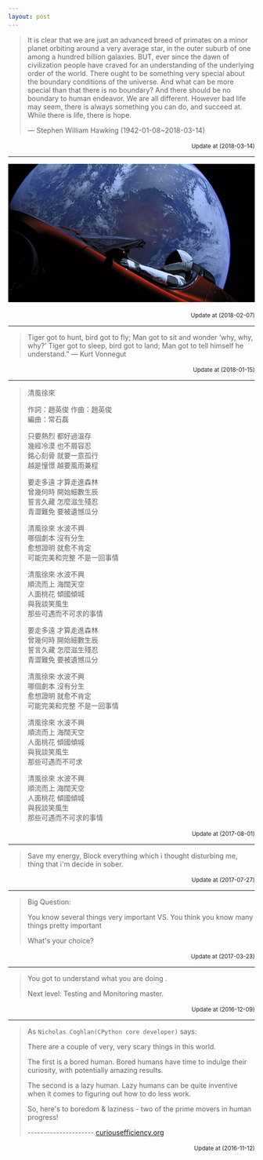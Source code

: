 ```yaml
---
layout: post
---
```


> It is clear that we are just an advanced breed of primates on a minor planet orbiting around a very average star, in the outer suburb of one among a hundred billion galaxies. BUT, ever since the dawn of civilization people have craved for an understanding of the underlying order of the world. There ought to be something very special about the boundary conditions of the universe. And what can be more special than that there is no boundary? And there should be no boundary to human endeavor. We are all different. However bad life may seem, there is always something you can do, and succeed at. While there is life, there is hope.
>
> — Stephen William Hawking (1942-01-08~2018-03-14)

<p align="right"><small> Update at (2018-03-14)</small></p>

<hr/>

![falcon-heavy-launched](/assets/img/index/falcon-heavy-launched.jpg)

<p align="right"><small> Update at (2018-02-07)</small></p>

<hr/>

> Tiger got to hunt, bird got to fly; 
> Man got to sit and wonder ‘why, why, why?’ 
> Tiger got to sleep, bird got to land; 
> Man got to tell himself he understand.” 
> — Kurt Vonnegut

<p align="right"><small> Update at (2018-01-15)</small></p>

<hr/>

> 清風徐來
> 
> 作詞：趙英俊    作曲：趙英俊  
> 編曲：常石磊  
> 
> 只要熱烈 都好過溫存  
> 幾經冷漠 也不屑容忍  
> 銘心刻骨 就要一意孤行  
> 越是憧憬 越要風雨兼程  
> 
> 要走多遠 才算走進森林  
> 曾幾何時 開始細數生辰  
> 誓言久藏 怎麼滋生殘忍  
> 青澀難免 要被遺憾瓜分  
> 
> 清風徐來 水波不興  
> 哪個劇本 沒有分生  
> 愈想證明 就愈不肯定  
> 可能完美和完整 不是一回事情  
> 
> 清風徐來 水波不興  
> 順流而上 海闊天空  
> 人面桃花 傾國傾城  
> 與我談笑風生  
> 那些可遇而不可求的事情  
> 
> 要走多遠 才算走進森林  
> 曾幾何時 開始細數生辰  
> 誓言久藏 怎麼滋生殘忍  
> 青澀難免 要被遺憾瓜分  
> 
> 清風徐來 水波不興  
> 哪個劇本 沒有分生  
> 愈想證明 就愈不肯定  
> 可能完美和完整 不是一回事情  
> 
> 清風徐來 水波不興  
> 順流而上 海闊天空  
> 人面桃花 傾國傾城  
> 與我談笑風生   
> 那些可遇而不可求  
> 
> 清風徐來 水波不興  
> 順流而上 海闊天空  
> 人面桃花 傾國傾城  
> 與我談笑風生   
> 那些可遇而不可求的事情  

<p align="right"><small> Update at (2017-08-01)</small></p>

<hr/>

> Save my energy, Block everything which i thought disturbing me, thing that i'm decide in sober.

<p align="right"><small> Update at (2017-07-27)</small></p>

<hr/>

> Big Question:
>
> You know several things very important VS. You think you know many things pretty important
>
> What's your choice?

<p align="right"><small> Update at (2017-03-23)</small></p>

<hr/>

> You got to understand what you are doing .
>
> Next level: Testing and Monitoring master.

<p align="right"><small> Update at (2016-12-09)</small></p>

<hr/>

> As `Nicholas Coghlan(CPython core developer)` says:
>
> There are a couple of very, very scary things in this world.
>
> The first is a bored human. Bored humans have time to indulge their curiosity, with potentially amazing results.
>
> The second is a lazy human. Lazy humans can be quite inventive when it comes to figuring out how to do less work.
>
> So, here's to boredom & laziness - two of the prime movers in human progress!
>
> --------------------- [curiousefficiency.org](http://www.curiousefficiency.org/pages/about.html)

<p align="right"><small> Update at (2016-11-12)</small></p>